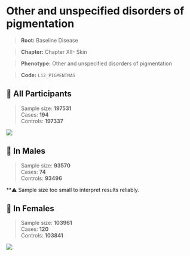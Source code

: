 # Other and unspecified disorders of pigmentation

> **Root:** Baseline Disease  

> **Chapter:** Chapter XII- Skin  

> **Phenotype:** Other and unspecified disorders of pigmentation  

> **Code:** `L12_PIGMENTNAS`

## 🧪 All Participants  
> Sample size: **197531**  
> Cases: **194**  
> Controls: **197337**
<img src="/Disease/Figures/ALL/Incidence/L12_PIGMENTNAS.png"/>
<CsvTable src="/public/Disease/Data/ALL/Incidence/COX_L12_PIGMENTNAS.csv" label="🔍 View full results" />

## 👨 In Males  
> Sample size: **93570**  
> Cases: **74**  
> Controls: **93496**

**⚠️ Sample size too small to interpret results reliably.


## 👩 In Females  
> Sample size: **103961**  
> Cases: **120**  
> Controls: **103841**
<img src="/Disease/Figures/Female/Incidence/L12_PIGMENTNAS.png"/>
<CsvTable src="/public/Disease/Data/Female/Incidence/COX_L12_PIGMENTNAS.csv" label="🔍 View full results" />
